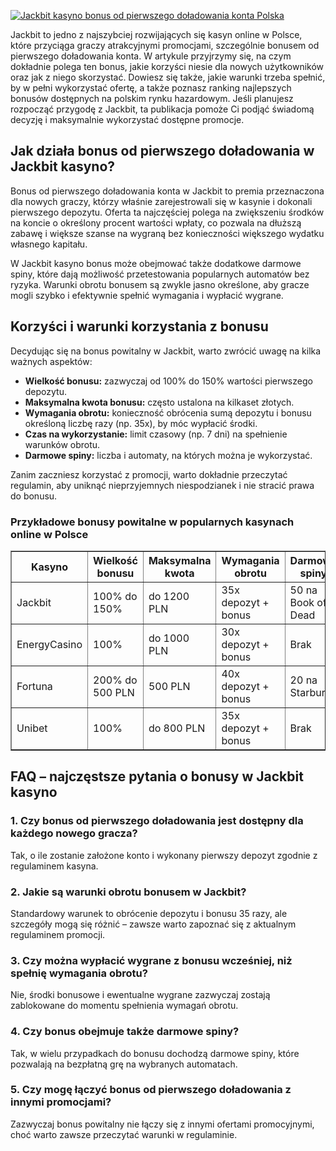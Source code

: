 [![Jackbit kasyno bonus od pierwszego doładowania konta Polska](https://123-caf.pages.dev/gitsignup.png)](https://vrmoo.ru/Bt82HjjY)

<p>Jackbit to jedno z najszybciej rozwijających się kasyn online w Polsce, które przyciąga graczy atrakcyjnymi promocjami, szczególnie bonusem od pierwszego doładowania konta. W artykule przyjrzymy się, na czym dokładnie polega ten bonus, jakie korzyści niesie dla nowych użytkowników oraz jak z niego skorzystać. Dowiesz się także, jakie warunki trzeba spełnić, by w pełni wykorzystać ofertę, a także poznasz ranking najlepszych bonusów dostępnych na polskim rynku hazardowym. Jeśli planujesz rozpocząć przygodę z Jackbit, ta publikacja pomoże Ci podjąć świadomą decyzję i maksymalnie wykorzystać dostępne promocje.</p>  <h2>Jak działa bonus od pierwszego doładowania w Jackbit kasyno?</h2> <p>Bonus od pierwszego doładowania konta w Jackbit to premia przeznaczona dla nowych graczy, którzy właśnie zarejestrowali się w kasynie i dokonali pierwszego depozytu. Oferta ta najczęściej polega na zwiększeniu środków na koncie o określony procent wartości wpłaty, co pozwala na dłuższą zabawę i większe szanse na wygraną bez konieczności większego wydatku własnego kapitału.</p> <p>W Jackbit kasyno bonus może obejmować także dodatkowe darmowe spiny, które dają możliwość przetestowania popularnych automatów bez ryzyka. Warunki obrotu bonusem są zwykle jasno określone, aby gracze mogli szybko i efektywnie spełnić wymagania i wypłacić wygrane.</p>  <h2>Korzyści i warunki korzystania z bonusu</h2> <p>Decydując się na bonus powitalny w Jackbit, warto zwrócić uwagę na kilka ważnych aspektów:</p> <ul>   <li><strong>Wielkość bonusu:</strong> zazwyczaj od 100% do 150% wartości pierwszego depozytu.</li>   <li><strong>Maksymalna kwota bonusu:</strong> często ustalona na kilkaset złotych.</li>   <li><strong>Wymagania obrotu:</strong> konieczność obrócenia sumą depozytu i bonusu określoną liczbę razy (np. 35x), by móc wypłacić środki.</li>   <li><strong>Czas na wykorzystanie:</strong> limit czasowy (np. 7 dni) na spełnienie warunków obrotu.</li>   <li><strong>Darmowe spiny:</strong> liczba i automaty, na których można je wykorzystać.</li> </ul> <p>Zanim zaczniesz korzystać z promocji, warto dokładnie przeczytać regulamin, aby uniknąć nieprzyjemnych niespodzianek i nie stracić prawa do bonusu.</p>  <h3>Przykładowe bonusy powitalne w popularnych kasynach online w Polsce</h3> <table border="1" cellpadding="6" cellspacing="0">   <thead>     <tr>       <th>Kasyno</th>       <th>Wielkość bonusu</th>       <th>Maksymalna kwota</th>       <th>Wymagania obrotu</th>       <th>Darmowe spiny</th>     </tr>   </thead>   <tbody>     <tr>       <td>Jackbit</td>       <td>100% do 150%</td>       <td>do 1200 PLN</td>       <td>35x depozyt + bonus</td>       <td>50 na Book of Dead</td>     </tr>     <tr>       <td>EnergyCasino</td>       <td>100%</td>       <td>do 1000 PLN</td>       <td>30x depozyt + bonus</td>       <td>Brak</td>     </tr>     <tr>       <td>Fortuna</td>       <td>200% do 500 PLN</td>       <td>500 PLN</td>       <td>40x depozyt + bonus</td>       <td>20 na Starburst</td>     </tr>     <tr>       <td>Unibet</td>       <td>100%</td>       <td>do 800 PLN</td>       <td>35x depozyt + bonus</td>       <td>Brak</td>     </tr>   </tbody> </table>  <h2>FAQ – najczęstsze pytania o bonusy w Jackbit kasyno</h2>  <h3>1. Czy bonus od pierwszego doładowania jest dostępny dla każdego nowego gracza?</h3> <p>Tak, o ile zostanie założone konto i wykonany pierwszy depozyt zgodnie z regulaminem kasyna.</p>  <h3>2. Jakie są warunki obrotu bonusem w Jackbit?</h3> <p>Standardowy warunek to obrócenie depozytu i bonusu 35 razy, ale szczegóły mogą się różnić – zawsze warto zapoznać się z aktualnym regulaminem promocji.</p>  <h3>3. Czy można wypłacić wygrane z bonusu wcześniej, niż spełnię wymagania obrotu?</h3> <p>Nie, środki bonusowe i ewentualne wygrane zazwyczaj zostają zablokowane do momentu spełnienia wymagań obrotu.</p>  <h3>4. Czy bonus obejmuje także darmowe spiny?</h3> <p>Tak, w wielu przypadkach do bonusu dochodzą darmowe spiny, które pozwalają na bezpłatną grę na wybranych automatach.</p>  <h3>5. Czy mogę łączyć bonus od pierwszego doładowania z innymi promocjami?</h3> <p>Zazwyczaj bonus powitalny nie łączy się z innymi ofertami promocyjnymi, choć warto zawsze przeczytać warunki w regulaminie.</p>